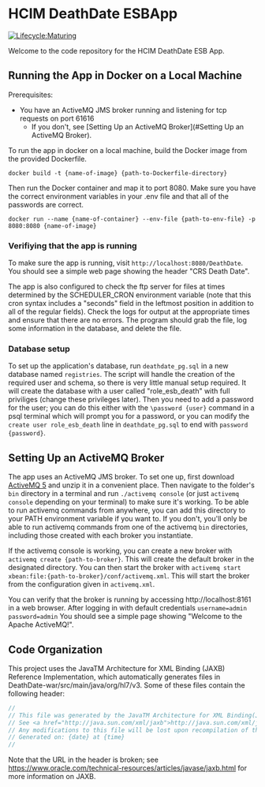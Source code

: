 # HCIM DeathDate ESBApp

[![Lifecycle:Maturing](https://img.shields.io/badge/Lifecycle-Maturing-007EC6)](https://github.com/bcgov/repomountie/blob/master/doc/lifecycle-badges.md)

Welcome to the code repository for the HCIM DeathDate ESB App.

## Running the App in Docker on a Local Machine

Prerequisites:
- You have an ActiveMQ JMS broker running and listening for tcp requests on port 61616
  - If you don't, see [Setting Up an ActiveMQ Broker](#Setting Up an ActiveMQ Broker).

To run the app in docker on a local machine, build the Docker image from the provided Dockerfile.

```
docker build -t {name-of-image} {path-to-Dockerfile-directory}
```

Then run the Docker container and map it to port 8080. Make sure you have the correct environment variables in your .env file and that all of the passwords are correct.

```
docker run --name {name-of-container} --env-file {path-to-env-file} -p 8080:8080 {name-of-image}
```

### Verifiying that the app is running

To make sure the app is running, visit `http://localhost:8080/DeathDate`. You should see a simple web page showing the header "CRS Death Date".

The app is also configured to check the ftp server for files at times determined by the SCHEDULER_CRON environment variable (note that this cron syntax includes a "seconds" field in the leftmost position in addition to all of the regular fields). Check the logs for output at the appropriate times and ensure that there are no errors. The program should grab the file, log some information in the database, and delete the file.

### Database setup

To set up the application's database, run `deathdate_pg.sql` in a new database named `registries`. The script will handle the creation of the required user and schema, so there is very little manual setup required. It will create the database with a user called "role_esb_death" with full priviliges (change these privileges later). Then you need to add a password for the user; you can do this either with the `\password {user}` command in a psql terminal which will prompt you for a password, or you can modify the `create user role_esb_death` line in `deathdate_pg.sql` to end with `password {password}`.

## Setting Up an ActiveMQ Broker

The app uses an ActiveMQ JMS broker. To set one up, first download [ActiveMQ 5](https://activemq.apache.org/components/classic/download/) and unzip it in a convenient place. Then navigate to the folder's `bin` directory in a terminal and run `./activemq console` (or just `activemq console` depending on your terminal) to make sure it's working. To be able to run activemq commands from anywhere, you can add this directory to your PATH environment variable if you want to. If you don't, you'll only be able to run activemq commands from one of the activemq `bin` directories, including those created with each broker you instantiate.

If the activemq console is working, you can create a new broker with `activemq create {path-to-broker}`. This will create the default broker in the designated directory. You can then start the broker with `activemq start xbean:file:{path-to-broker}/conf/activemq.xml`. This will start the broker from the configuration given in `activemq.xml`.

You can verify that the broker is running by accessing http://localhost:8161 in a web browser. After logging in with default credentials `username=admin password=admin` You should see a simple page showing "Welcome to the Apache ActiveMQ!".

## Code Organization

This project uses the JavaTM Architecture for XML Binding (JAXB) Reference Implementation, which automatically generates files in DeathDate-war/src/main/java/org/hl7/v3. Some of these files contain the following header:

```java
//
// This file was generated by the JavaTM Architecture for XML Binding(JAXB) Reference Implementation, v2.2.4-2 
// See <a href="http://java.sun.com/xml/jaxb">http://java.sun.com/xml/jaxb</a> 
// Any modifications to this file will be lost upon recompilation of the source schema. 
// Generated on: {date} at {time} 
//
```

Note that the URL in the header is broken; see https://www.oracle.com/technical-resources/articles/javase/jaxb.html for more information on JAXB.
